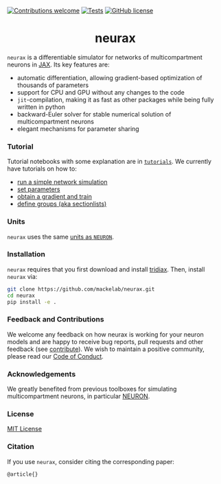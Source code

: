 [![Contributions welcome](https://img.shields.io/badge/contributions-welcome-brightgreen.svg?style=flat)](https://github.com/mackelab/neurax/blob/main/CONTRIBUTING.md)
[![Tests](https://github.com/mackelab/neurax/workflows/Tests/badge.svg?branch=main)](https://github.com/mackelab/neurax/actions)
[![GitHub license](https://img.shields.io/badge/license-MIT-green)](https://github.com/mackelab/neurax/blob/main/LICENSE)


<h1 align="center">
neurax
</h1>

`neurax` is a differentiable simulator for networks of multicompartment neurons in [JAX](https://github.com/google/jax). Its key features are:
- automatic differentiation, allowing gradient-based optimization of thousands of parameters  
- support for CPU and GPU without any changes to the code  
- `jit`-compilation, making it as fast as other packages while being fully written in python  
- backward-Euler solver for stable numerical solution of multicompartment neurons  
- elegant mechanisms for parameter sharing


### Tutorial

Tutorial notebooks with some explanation are in [`tutorials`](https://github.com/mackelab/neurax/tree/main/tutorials). We currently have tutorials on how to:
- [run a simple network simulation](https://github.com/mackelab/neurax/blob/main/tutorials/01_small_network.ipynb)
- [set parameters](https://github.com/mackelab/neurax/blob/main/tutorials/02_setting_parameters.ipynb)
- [obtain a gradient and train](https://github.com/mackelab/neurax/blob/main/tutorials/03_gradient.ipynb)
- [define groups (aka sectionlists)](https://github.com/mackelab/neurax/blob/main/tutorials/04_groups.ipynb)


### Units

`neurax` uses the same [units as `NEURON`](https://www.neuron.yale.edu/neuron/static/docs/units/unitchart.html).


### Installation
`neurax` requires that you first download and install [tridiax](https://github.com/mackelab/tridiax). Then, install `neurax` via:
```sh
git clone https://github.com/mackelab/neurax.git
cd neurax
pip install -e .
```


### Feedback and Contributions

We welcome any feedback on how neurax is working for your neuron models and are happy to receive bug reports, pull requests and other feedback (see [contribute](https://github.com/mackelab/neurax/blob/main/CONTRIBUTING.md)). We wish to maintain a positive community, please read our [Code of Conduct](https://github.com/mackelab/neurax/blob/main/CODE_OF_CONDUCT.md).


### Acknowledgements

We greatly benefited from previous toolboxes for simulating multicompartment neurons, in particular [NEURON](https://github.com/neuronsimulator/nrn).


### License

[MIT License](https://github.com/mackelab/neurax/blob/main/LICENSE)


### Citation

If you use `neurax`, consider citing the corresponding paper:
```
@article{}
```